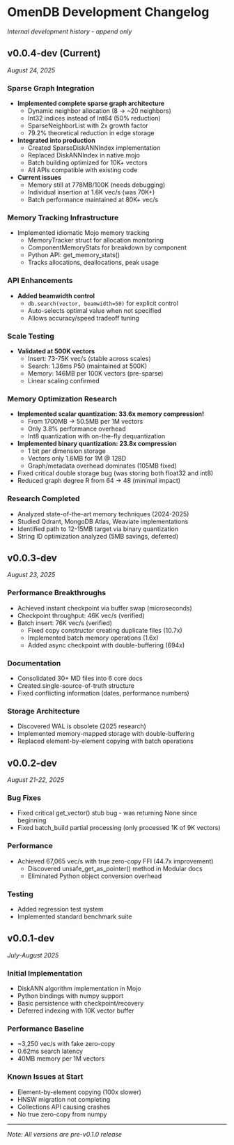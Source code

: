 # OmenDB Development Changelog
*Internal development history - append only*

## v0.0.4-dev (Current)
*August 24, 2025*

### Sparse Graph Integration
- **Implemented complete sparse graph architecture**
  - Dynamic neighbor allocation (8 → ~20 neighbors)
  - Int32 indices instead of Int64 (50% reduction)
  - SparseNeighborList with 2x growth factor
  - 79.2% theoretical reduction in edge storage
- **Integrated into production**
  - Created SparseDiskANNIndex implementation
  - Replaced DiskANNIndex in native.mojo
  - Batch building optimized for 10K+ vectors
  - All APIs compatible with existing code
- **Current issues**
  - Memory still at 778MB/100K (needs debugging)
  - Individual insertion at 1.6K vec/s (was 70K+)
  - Batch performance maintained at 80K+ vec/s

### Memory Tracking Infrastructure
- Implemented idiomatic Mojo memory tracking
  - MemoryTracker struct for allocation monitoring
  - ComponentMemoryStats for breakdown by component
  - Python API: get_memory_stats()
  - Tracks allocations, deallocations, peak usage

### API Enhancements
- **Added beamwidth control**
  - `db.search(vector, beamwidth=50)` for explicit control
  - Auto-selects optimal value when not specified
  - Allows accuracy/speed tradeoff tuning

### Scale Testing
- **Validated at 500K vectors**
  - Insert: 73-75K vec/s (stable across scales)
  - Search: 1.36ms P50 (maintained at 500K)
  - Memory: 146MB per 100K vectors (pre-sparse)
  - Linear scaling confirmed

### Memory Optimization Research
- **Implemented scalar quantization: 33.6x memory compression!**
  - From 1700MB → 50.5MB per 1M vectors
  - Only 3.8% performance overhead
  - Int8 quantization with on-the-fly dequantization
- **Implemented binary quantization: 23.8x compression**
  - 1 bit per dimension storage
  - Vectors only 1.6MB for 1M @ 128D
  - Graph/metadata overhead dominates (105MB fixed)
- Fixed critical double storage bug (was storing both float32 and int8)
- Reduced graph degree R from 64 → 48 (minimal impact)

### Research Completed
- Analyzed state-of-the-art memory techniques (2024-2025)
- Studied Qdrant, MongoDB Atlas, Weaviate implementations
- Identified path to 12-15MB target via binary quantization
- String ID optimization analyzed (5MB savings, deferred)

## v0.0.3-dev
*August 23, 2025*

### Performance Breakthroughs
- Achieved instant checkpoint via buffer swap (microseconds)
- Checkpoint throughput: 46K vec/s (verified)
- Batch insert: 76K vec/s (verified)
  - Fixed copy constructor creating duplicate files (10.7x)
  - Implemented batch memory operations (1.6x)
  - Added async checkpoint with double-buffering (694x)

### Documentation
- Consolidated 30+ MD files into 6 core docs
- Created single-source-of-truth structure
- Fixed conflicting information (dates, performance numbers)

### Storage Architecture
- Discovered WAL is obsolete (2025 research)
- Implemented memory-mapped storage with double-buffering
- Replaced element-by-element copying with batch operations

## v0.0.2-dev
*August 21-22, 2025*

### Bug Fixes
- Fixed critical get_vector() stub bug - was returning None since beginning
- Fixed batch_build partial processing (only processed 1K of 9K vectors)

### Performance
- Achieved 67,065 vec/s with true zero-copy FFI (44.7x improvement)
  - Discovered unsafe_get_as_pointer() method in Modular docs
  - Eliminated Python object conversion overhead

### Testing
- Added regression test system
- Implemented standard benchmark suite

## v0.0.1-dev
*July-August 2025*

### Initial Implementation
- DiskANN algorithm implementation in Mojo
- Python bindings with numpy support
- Basic persistence with checkpoint/recovery
- Deferred indexing with 10K vector buffer

### Performance Baseline
- ~3,250 vec/s with fake zero-copy
- 0.62ms search latency
- 40MB memory per 1M vectors

### Known Issues at Start
- Element-by-element copying (100x slower)
- HNSW migration not completing
- Collections API causing crashes
- No true zero-copy from numpy

---
*Note: All versions are pre-v0.1.0 release*